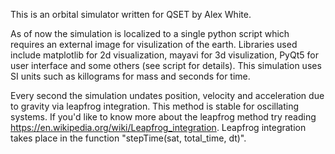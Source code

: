 This is an orbital simulator written for QSET by Alex White.

As of now the simulation is localized to a single python script which requires an external image for visulization of the earth. Libraries used include matplotlib for 2d visualization, mayavi for 3d visulization, PyQt5 for user interface and some others (see script for details). This simulation uses SI units such as killograms for mass and seconds for time. 

Every second the simulation undates position, velocity and acceleration due to gravity via leapfrog integration. This method is stable for oscillating systems. If you'd like to know more about the leapfrog method try reading https://en.wikipedia.org/wiki/Leapfrog_integration. Leapfrog integration takes place in the function "stepTime(sat, total_time, dt)".
